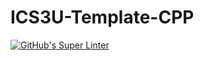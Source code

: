 # ICS3U-Template-CPP

[![GitHub's Super Linter](https://github.com/Miguel-Santacruz/ICS3U-Unit5-03-CPP/workflows/GitHub's%20Super%20Linter/badge.svg)](https://github.com/Miguel-Santacruz/ICS3U-Unit5-03-CPP/actions)
